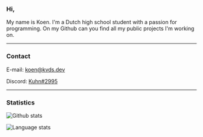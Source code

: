 ### Hi,
My name is Koen. I'm a Dutch high school student with a passion for programming. On my Github can you find all my public projects I'm working on.

---
### Contact

E-mail: [koen@kvds.dev](mailto:koen@kvds.dev)

Discord: [Kuhn#2995](https://discordapp.com/users/264498576892100608)

---

### Statistics
![Github stats](https://github-readme-stats.vercel.app/api?username=KoenvdStroom&show_icons=true&theme=dark)

![Language stats](https://github-readme-stats.vercel.app/api/top-langs/?username=KoenvdStroom&show_icons=true&theme=dark)

